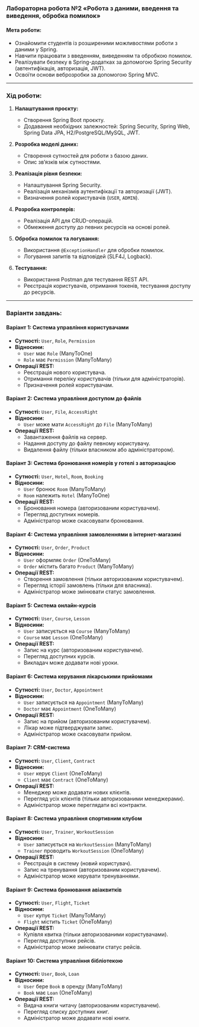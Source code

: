 ### **Лабораторна робота №2 «Робота з даними, введення та виведення, обробка помилок»**

#### **Мета роботи:**
- Ознайомити студентів із розширеними можливостями роботи з даними у Spring.
- Навчити працювати з введенням, виведенням та обробкою помилок.
- Реалізувати безпеку в Spring-додатках за допомогою Spring Security (автентифікація, авторизація, JWT).
- Освоїти основи веброзробки за допомогою Spring MVC.

---

### **Хід роботи:**

1. **Налаштування проєкту:**
   - Створення Spring Boot проєкту.
   - Додавання необхідних залежностей: Spring Security, Spring Web, Spring Data JPA, H2/PostgreSQL/MySQL, JWT.

2. **Розробка моделі даних:**
   - Створення сутностей для роботи з базою даних.
   - Опис зв’язків між сутностями.

3. **Реалізація рівня безпеки:**
   - Налаштування Spring Security.
   - Реалізація механізмів аутентифікації та авторизації (JWT).
   - Визначення ролей користувачів (`USER`, `ADMIN`).

4. **Розробка контролерів:**
   - Реалізація API для CRUD-операцій.
   - Обмеження доступу до певних ресурсів на основі ролей.

5. **Обробка помилок та логування:**
   - Використання `@ExceptionHandler` для обробки помилок.
   - Логування запитів та відповідей (SLF4J, Logback).

6. **Тестування:**
   - Використання Postman для тестування REST API.
   - Реєстрація користувачів, отримання токенів, тестування доступу до ресурсів.

---

### **Варіанти завдань:**

#### **Варіант 1: Система управління користувачами**
- **Сутності:** `User`, `Role`, `Permission`
- **Відносини:** 
  - `User` має `Role` (ManyToOne)
  - `Role` має `Permission` (ManyToMany)
- **Операції REST:**
  - Реєстрація нового користувача.
  - Отримання переліку користувачів (тільки для адміністраторів).
  - Призначення ролей користувачам.

#### **Варіант 2: Система управління доступом до файлів**
- **Сутності:** `User`, `File`, `AccessRight`
- **Відносини:** 
  - `User` може мати `AccessRight` до `File` (ManyToMany)
- **Операції REST:**
  - Завантаження файлів на сервер.
  - Надання доступу до файлу певному користувачу.
  - Видалення файлу (тільки власником або адміністратором).

#### **Варіант 3: Система бронювання номерів у готелі з авторизацією**
- **Сутності:** `User`, `Hotel`, `Room`, `Booking`
- **Відносини:** 
  - `User` бронює `Room` (ManyToMany)
  - `Room` належить `Hotel` (ManyToOne)
- **Операції REST:**
  - Бронювання номера (авторизованим користувачем).
  - Перегляд доступних номерів.
  - Адміністратор може скасовувати бронювання.

#### **Варіант 4: Система управління замовленнями в інтернет-магазині**
- **Сутності:** `User`, `Order`, `Product`
- **Відносини:** 
  - `User` оформляє `Order` (OneToMany)
  - `Order` містить багато `Product` (ManyToMany)
- **Операції REST:**
  - Створення замовлення (тільки авторизованим користувачем).
  - Перегляд історії замовлень (тільки для власника).
  - Адміністратор може змінювати статус замовлення.

#### **Варіант 5: Система онлайн-курсів**
- **Сутності:** `User`, `Course`, `Lesson`
- **Відносини:** 
  - `User` записується на `Course` (ManyToMany)
  - `Course` має `Lesson` (OneToMany)
- **Операції REST:**
  - Запис на курс (авторизованим користувачем).
  - Перегляд доступних курсів.
  - Викладач може додавати нові уроки.

#### **Варіант 6: Система керування лікарськими прийомами**
- **Сутності:** `User`, `Doctor`, `Appointment`
- **Відносини:** 
  - `User` записується на `Appointment` (ManyToMany)
  - `Doctor` має `Appointment` (OneToMany)
- **Операції REST:**
  - Запис на прийом (авторизованим користувачем).
  - Лікар може підтверджувати запис.
  - Адміністратор може скасовувати прийом.

#### **Варіант 7: CRM-система**
- **Сутності:** `User`, `Client`, `Contract`
- **Відносини:** 
  - `User` керує `Client` (OneToMany)
  - `Client` має `Contract` (OneToMany)
- **Операції REST:**
  - Менеджер може додавати нових клієнтів.
  - Перегляд усіх клієнтів (тільки авторизованими менеджерами).
  - Адміністратор може переглядати всі контракти.

#### **Варіант 8: Система управління спортивним клубом**
- **Сутності:** `User`, `Trainer`, `WorkoutSession`
- **Відносини:** 
  - `User` записується на `WorkoutSession` (ManyToMany)
  - `Trainer` проводить `WorkoutSession` (OneToMany)
- **Операції REST:**
  - Реєстрація в систему (новий користувач).
  - Запис на тренування (авторизованим користувачем).
  - Адміністратор може керувати тренуваннями.

#### **Варіант 9: Система бронювання авіаквитків**
- **Сутності:** `User`, `Flight`, `Ticket`
- **Відносини:** 
  - `User` купує `Ticket` (ManyToMany)
  - `Flight` містить `Ticket` (OneToMany)
- **Операції REST:**
  - Купівля квитка (тільки авторизованими користувачами).
  - Перегляд доступних рейсів.
  - Адміністратор може змінювати статус рейсів.

#### **Варіант 10: Система управління бібліотекою**
- **Сутності:** `User`, `Book`, `Loan`
- **Відносини:** 
  - `User` бере `Book` в оренду (ManyToMany)
  - `Book` має `Loan` (OneToMany)
- **Операції REST:**
  - Видача книги читачу (авторизованим користувачем).
  - Перегляд списку доступних книг.
  - Адміністратор може додавати нові книги.
